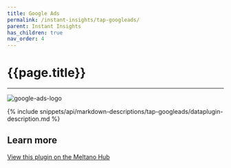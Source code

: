 ```yaml
---
title: Google Ads
permalink: /instant-insights/tap-googleads/
parent: Instant Insights
has_children: true
nav_order: 4
---
```


# {{page.title}}

---

![google-ads-logo]({{site.baseurl}}/assets/data_source_images/tap-googleads.svg)

{% include snippets/api/markdown-descriptions/tap-googleads/dataplugin-description.md %}

## Learn more

[View this plugin on the Meltano Hub](https://hub.meltano.com/extractors/tap-googleads/)
